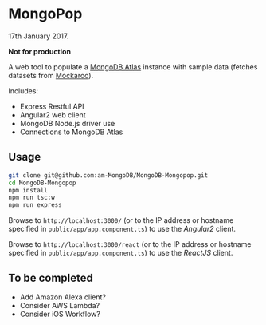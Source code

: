 # MongoPop

17th January 2017.

**Not for production**

A web tool to populate a [MongoDB Atlas](https://cloud.mongo.com) instance with sample data (fetches datasets from [Mockaroo](https://www.mockaroo.com)).

Includes:

- Express Restful API
- Angular2 web client
- MongoDB Node.js driver use
- Connections to MongoDB Atlas

## Usage

```bash
git clone git@github.com:am-MongoDB/MongoDB-Mongopop.git
cd MongoDB-Mongopop
npm install
npm run tsc:w
npm run express
```

Browse to `http://localhost:3000/` (or to the IP address or hostname specified in `public/app/app.component.ts`) to use the *Angular2* client.

Browse to `http://localhost:3000/react` (or to the IP address or hostname specified in `public/app/app.component.ts`) to use the *ReactJS* client.

## To be completed

* Add Amazon Alexa client?
* Consider AWS Lambda?
* Consider iOS Workflow?